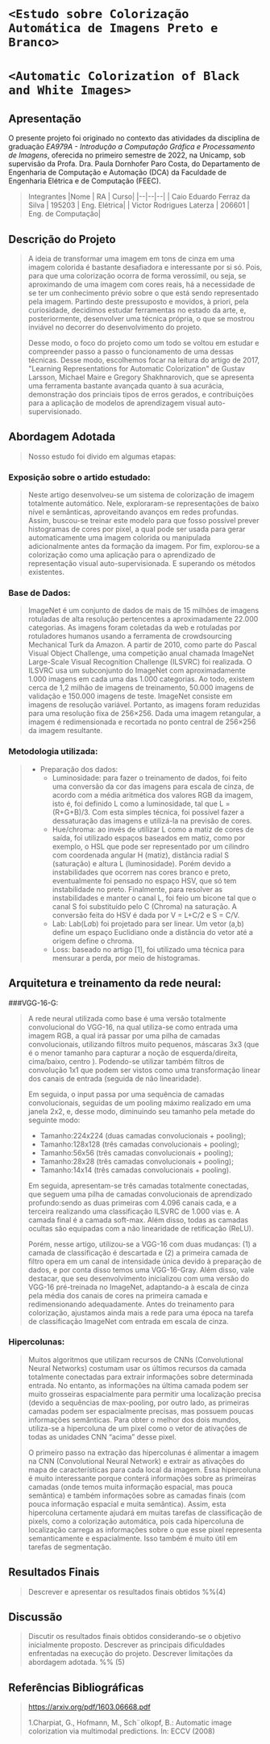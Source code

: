 # `<Estudo sobre Colorização Automática de Imagens Preto e Branco>`
# `<Automatic Colorization of Black and White Images>`

## Apresentação

O presente projeto foi originado no contexto das atividades da disciplina de graduação *EA979A - Introdução a Computação Gráfica e Processamento de Imagens*, 
oferecida no primeiro semestre de 2022, na Unicamp, sob supervisão da Profa. Dra. Paula Dornhofer Paro Costa, do Departamento de Engenharia de Computação e Automação (DCA) da Faculdade de Engenharia Elétrica e de Computação (FEEC).

> Integrantes
> |Nome  | RA | Curso|
> |--|--|--|
> | Caio Eduardo Ferraz da Silva  | 195203  | Eng. Elétrica|
> | Victor Rodrigues Laterza  | 206601  | Eng. de Computação|


## Descrição do Projeto
> A ideia de transformar uma imagem em tons de cinza em uma imagem colorida é bastante desafiadora e interessante por si só. Pois, para que uma colorização ocorra de forma verossímil, ou seja, se aproximando de uma imagem com cores reais, há a necessidade de se ter um conhecimento prévio sobre o que está sendo representado pela imagem. Partindo deste pressuposto e movidos, à priori, pela curiosidade, decidimos estudar ferramentas no estado da arte, e, posteriormente, desenvolver uma técnica própria, o que se mostrou inviável no decorrer do desenvolvimento do projeto.
> 
> Desse modo, o foco do projeto como um todo se voltou em estudar e compreender passo a passo o funcionamento de uma dessas técnicas. Desse modo, escolhemos focar na leitura do artigo de 2017, "Learning Representations for Automatic Colorization" de Gustav Larsson, Michael Maire e Gregory Shakhnarovich, que se apresenta uma ferramenta bastante avançada quanto à sua acurácia, demonstração dos princiais tipos de erros gerados, e contribuições para a aplicação de modelos de aprendizagem visual auto-supervisionado.

## Abordagem Adotada
> Nosso estudo foi divido em algumas etapas:
 
### Exposição sobre o artido estudado:
> Neste artigo desenvolveu-se um sistema de colorização de imagem totalmente automático. Nele, exploraram-se representações de baixo nível e semânticas, aproveitando avanços em redes profundas. Assim, buscou-se treinar este modelo para que fosso possível prever histogramas de cores por pixel, a qual pode ser usada para gerar automaticamente uma imagem colorida ou manipulada adicionalmente antes da formação da imagem. Por fim, explorou-se a colorização como uma aplicação para o aprendizado de representação visual auto-supervisionada. E superando os métodos existentes.

### Base de Dados:
> ImageNet é um conjunto de dados de mais de 15 milhões de imagens rotuladas de alta resolução pertencentes a aproximadamente 22.000 categorias. As imagens foram coletadas da web e rotuladas por rotuladores humanos usando a ferramenta de crowdsourcing Mechanical Turk da Amazon. A partir de 2010, como parte do Pascal Visual Object Challenge, uma competição anual chamada ImageNet Large-Scale Visual Recognition Challenge (ILSVRC) foi realizada. O ILSVRC usa um subconjunto do ImageNet com aproximadamente 1.000 imagens em cada uma das 1.000 categorias. Ao todo, existem cerca de 1,2 milhão de imagens de treinamento, 50.000 imagens de validação e 150.000 imagens de teste. ImageNet consiste em imagens de resolução variável. Portanto, as imagens foram reduzidas para uma resolução fixa de 256×256. Dada uma imagem retangular, a imagem é redimensionada e recortada no ponto central de 256×256 da imagem resultante.

### Metodologia utilizada:
> - Preparação dos dados:
>   - Luminosidade: para fazer o treinamento de dados, foi feito uma conversão da cor das imagens para escala de cinza, de acordo com a média aritmética dos valores RGB da imagem, isto é, foi definido L como a luminosidade, tal que L = (R+G+B)/3. Com esta simples técnica, foi possível fazer a dessaturação das imagens e utilizá-la na previsão de cores.
>   - Hue/chroma: ao invés de utilizar L como a matiz de cores de saída, foi utilizado espaços baseados em matiz, como por exemplo, o HSL que pode ser representado por um  cilindro com coordenada angular H (matiz), distância radial S (saturação) e altura L (luminosidade). Porém devido a instabilidades que ocorrem nas cores branco e preto, eventualmente foi pensado no espaço HSV, que só tem instabilidade no preto. Finalmente, para resolver as instabilidades e manter o canal L, foi feio um bicone tal que o canal S foi substituído pelo C (Chroma) na saturação. A conversão feita do HSV é dada por V = L+C/2 e S = C/V.
>   - Lab: Lab(L*a*b) foi projetado para ser linear. Um vetor (a,b) define um espaço Euclidiano onde a distância do vetor até a origem define o chroma.
>   - Loss: baseado no artigo [1], foi utilizado uma técnica para mensurar a perda, por meio de histogramas.

## Arquitetura e treinamento da rede neural:

###VGG-16-G:
> A rede neural utilizada como base é uma versão totalmente convolucional do VGG-16, na qual utiliza-se como entrada uma imagem RGB, a qual irá passar por uma pilha de camadas convolucionais, utilizando filtros muito pequenos, máscaras 3x3 (que é o menor tamanho para capturar a noção de esquerda/direita, cima/baixo, centro ). Podendo-se utilizar também filtros de convolução 1x1 que podem ser vistos como uma transformação linear dos canais de entrada (seguida de não linearidade).
>
> Em seguida, o input passa por uma sequência de camadas convolucionais, seguidas de um pooling máximo realizado em uma janela 2x2, e, desse modo, diminuindo seu tamanho pela metade do seguinte modo:
> - Tamanho:224x224 (duas camadas convolucionais + pooling);
> - Tamanho:128x128 (três camadas convolucionais + pooling);
> - Tamanho:56x56 (três camadas convolucionais + pooling);
> - Tamanho:28x28 (três camadas convolucionais + pooling);
> - Tamanho:14x14 (três camadas convolucionais + pooling).
>
> Em seguida, apresentam-se três camadas totalmente conectadas, que seguem uma pilha de camadas convolucionais de aprendizado profundo:sendo as duas primeiras com  4.096 canais cada, e a terceira realizando uma classificação ILSVRC de 1.000 vias e. A camada final é a camada soft-max. Além disso, todas as camadas ocultas são equipadas com a não linearidade de retificação (ReLU).
>
> Porém, nesse artigo, utilizou-se a VGG-16 com duas mudanças: (1) a camada de classificação é descartada e (2) a primeira camada de filtro opera em um canal de intensidade única devido à preparação de dados, e por conta disso temos uma VGG-16-Gray. Além disso, vale destacar, que seu desenvolvimento inicializou com uma versão do VGG-16 pré-treinada no ImageNet, adaptando-a à escala de cinza pela média dos canais de cores na primeira camada e redimensionando adequadamente. Antes do treinamento para colorização, ajustamos ainda mais a rede para uma época na tarefa de classificação ImageNet com entrada em escala de cinza. 

### Hipercolunas:
> Muitos algoritmos que utilizam recursos de CNNs (Convolutional Neural Networks) costumam usar os últimos recursos da camada totalmente conectadas para extrair informações sobre determinada entrada. No entanto, as informações na última camada podem ser muito grosseiras espacialmente para permitir uma localização precisa (devido a sequências de max-pooling, por outro lado, as primeiras camadas podem ser espacialmente precisas, mas possuem poucas informações semânticas. Para obter o melhor dos dois mundos, utiliza-se a hipercoluna de um pixel como o vetor de ativações de todas as unidades CNN “acima” desse pixel.
>
> O primeiro passo na extração das hipercolunas é alimentar a imagem na CNN (Convolutional Neural Network) e extrair as ativações do mapa de características para cada local da imagem. Essa hipercoluna é muito interessante porque conterá informações sobre as primeiras camadas (onde temos muita informação espacial, mas pouca semântica) e também informações sobre as camadas finais (com pouca informação espacial e muita semântica). Assim, esta hipercoluna certamente ajudará em muitas tarefas de classificação de pixels, como a colorização automática, pois cada hipercoluna de localização carrega as informações sobre o que esse pixel representa semanticamente e espacialmente. Isso também é muito útil em tarefas de segmentação.

## Resultados Finais
> Descrever e apresentar os resultados finais obtidos
> %%(4)

## Discussão
> Discutir os resultados finais obtidos considerando-se o objetivo inicialmente proposto.
> Descrever as principais dificuldades enfrentadas na execução do projeto.
> Descrever limitações da abordagem adotada.
> %% (5)


## Referências Bibliográficas
> https://arxiv.org/pdf/1603.06668.pdf
> 
> 1.Charpiat, G., Hofmann, M., Sch¨olkopf, B.: Automatic image colorization via multimodal predictions. In: ECCV (2008)

